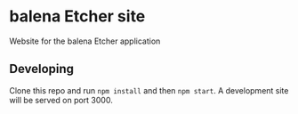 # balena Etcher site

Website for the balena Etcher application

## Developing

Clone this repo and run `npm install` and then `npm start`. A development site
will be served on port 3000.
